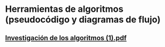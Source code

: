 # Herramientas de algoritmos (pseudocódigo y diagramas de flujo)

## [Investigación de los algoritmos (1).pdf](https://github.com/user-attachments/files/23199809/Investigacion.de.los.algoritmos.1.pdf)

